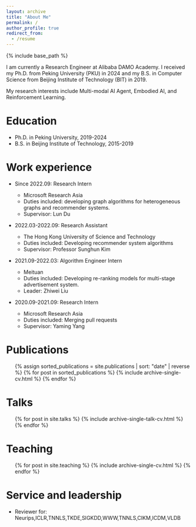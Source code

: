 ```yaml
---
layout: archive
title: "About Me"
permalink: /
author_profile: true
redirect_from:
  - /resume
---
```


{% include base_path %}

I am currently a Research Engineer at Alibaba DAMO Academy. I received my Ph.D. from Peking University (PKU) in 2024 and my B.S. in Computer Science from Beijing Institute of Technology (BIT) in 2019.

My research interests include Multi-modal AI Agent, Embodied AI, and Reinforcement Learning.

Education
======
* Ph.D. in Peking University, 2019-2024
* B.S. in Beijing Institute of Technology, 2015-2019

Work experience
======
* Since 2022.09: Research Intern
  * Microsoft Research Asia
  * Duties included: developing graph algorithms for heterogeneous graphs and recommender systems.
  * Supervisor: Lun Du

* 2022.03-2022.09: Research Assistant
  * The Hong Kong University of Science and Technology
  * Duties included: Developing recommender system algorithms
  * Supervisor: Professor Sunghun Kim

* 2021.09-2022.03: Algorithm Engineer Intern
  * Meituan
  * Duties included: Developing re-ranking models for multi-stage advertisement system.
  * Leader: Zhiwei Liu

* 2020.09-2021.09: Research Intern
  * Microsoft Research Asia
  * Duties included: Merging pull requests
  * Supervisor: Yaming Yang
  
Publications
======
<ul>
  {% assign sorted_publications = site.publications | sort: "date" | reverse %}
  {% for post in sorted_publications %}
    {% include archive-single-cv.html %}
  {% endfor %}
</ul>
  
Talks
======
  <ul>{% for post in site.talks %}
    {% include archive-single-talk-cv.html %}
  {% endfor %}</ul>
  
Teaching
======
  <ul>{% for post in site.teaching %}
    {% include archive-single-cv.html %}
  {% endfor %}</ul>
  
Service and leadership
======
* Reviewer for: Neurips,ICLR,TNNLS,TKDE,SIGKDD,WWW,TNNLS,CIKM,ICDM,VLDB
